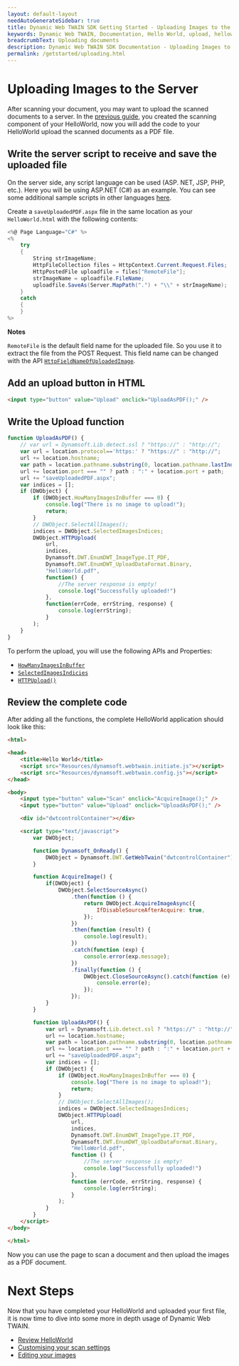 ```yaml
---
layout: default-layout
needAutoGenerateSidebar: true
title: Dynamic Web TWAIN SDK Getting Started - Uploading Images to the Server
keywords: Dynamic Web TWAIN, Documentation, Hello World, upload, helloworld
breadcrumbText: Uploading documents
description: Dynamic Web TWAIN SDK Documentation - Uploading Images to the Server
permalink: /getstarted/uploading.html
---
```


# Uploading Images to the Server

After scanning your document, you may want to upload the scanned documents to a server. In the [previous guide]({{site.getstarted}}helloworld.html), you created the scanning component of your HelloWorld, now you will add the code to your HelloWorld upload the scanned documents as a PDF file.

## Write the server script to receive and save the uploaded file

On the server side, any script language can be used (ASP. NET, JSP, PHP, etc.). Here you will be using ASP.NET (C#) as an example. You can see some additional sample scripts in other languages [here]({{site.indepth}}development/Server-script.html#how-to-process-uploaded-files).


Create a `saveUploadedPDF.aspx` file in the same location as your `HelloWorld.html` with the following contents:

``` csharp
<%@ Page Language="C#" %>
<%
    try
    {
        String strImageName;
        HttpFileCollection files = HttpContext.Current.Request.Files;
        HttpPostedFile uploadfile = files["RemoteFile"];
        strImageName = uploadfile.FileName;
        uploadfile.SaveAs(Server.MapPath(".") + "\\" + strImageName);
    }
    catch
    {
    }
%>
```

**Notes**

`RemoteFile` is the default field name for the uploaded file. So you use it to extract the file from the POST Request. This field name can be changed with the API [`HttpFieldNameOfUploadedImage`]({{site.info}}api/WebTwain_IO.html#httpfieldnameofuploadedimage).

## Add an upload button in HTML

``` html
<input type="button" value="Upload" onclick="UploadAsPDF();" />
```

## Write the Upload function

``` javascript
function UploadAsPDF() {
    // var url = Dynamsoft.Lib.detect.ssl ? "https://" : "http://";
    var url = location.protocol=='https:' ? "https://" : "http://";
    url += location.hostname;
    var path = location.pathname.substring(0, location.pathname.lastIndexOf("/") + 1);
    url += location.port === "" ? path : ":" + location.port + path;
    url += "saveUploadedPDF.aspx";
    var indices = [];
    if (DWObject) {
        if (DWObject.HowManyImagesInBuffer === 0) {
            console.log("There is no image to upload!");
            return;
        }
        // DWObject.SelectAllImages();
        indices = DWObject.SelectedImagesIndices;
        DWObject.HTTPUpload(
            url,
            indices,
            Dynamsoft.DWT.EnumDWT_ImageType.IT_PDF,
            Dynamsoft.DWT.EnumDWT_UploadDataFormat.Binary,
            "HelloWorld.pdf",
            function() {
                //The server response is empty!
                console.log("Successfully uploaded!")
            },
            function(errCode, errString, response) {
                console.log(errString);
            }
        );
    }
}
```

To perform the upload, you will use the following APIs and Properties:
<!-- - [`Dynamsoft.Lib.detect.ssl`]() -->
- [`HowManyImagesInBuffer`]({{site.info}}api/WebTwain_Buffer.html#howmanyimagesinbuffer)
- [`SelectedImagesIndicies`]({{site.info}}api/WebTwain_Buffer.html#selectedimagesindices)
- [`HTTPUpload()`]({{site.info}}api/WebTwain_IO.html#httpupload)

## Review the complete code

After adding all the functions, the complete HelloWorld application should look like this:

```html
<html>

<head>
    <title>Hello World</title>
    <script src="Resources/dynamsoft.webtwain.initiate.js"></script>
    <script src="Resources/dynamsoft.webtwain.config.js"></script>
</head>

<body>
    <input type="button" value="Scan" onclick="AcquireImage();" />
    <input type="button" value="Upload" onclick="UploadAsPDF();" />

    <div id="dwtcontrolContainer"></div>

    <script type="text/javascript">
        var DWObject;

        function Dynamsoft_OnReady() {
            DWObject = Dynamsoft.DWT.GetWebTwain("dwtcontrolContainer");
        }

        function AcquireImage() {
            if(DWObject) {
                DWObject.SelectSourceAsync()
                    .then(function () {
                        return DWObject.AcquireImageAsync({
                            IfDisableSourceAfterAcquire: true,
                        });
                    })
                    .then(function (result) {
                        console.log(result);
                    })
                    .catch(function (exp) {
                        console.error(exp.message);
                    })
                    .finally(function () {
                        DWObject.CloseSourceAsync().catch(function (e) {
                            console.error(e);
                        });
                    });
            }
        }

        function UploadAsPDF() {
            var url = Dynamsoft.Lib.detect.ssl ? "https://" : "http://";
            url += location.hostname;
            var path = location.pathname.substring(0, location.pathname.lastIndexOf("/") + 1);
            url += location.port === "" ? path : ":" + location.port + path;
            url += "saveUploadedPDF.aspx";
            var indices = [];
            if (DWObject) {
                if (DWObject.HowManyImagesInBuffer === 0) {
                    console.log("There is no image to upload!");
                    return;
                }
                // DWObject.SelectAllImages();
                indices = DWObject.SelectedImagesIndices;
                DWObject.HTTPUpload(
                    url,
                    indices,
                    Dynamsoft.DWT.EnumDWT_ImageType.IT_PDF,
                    Dynamsoft.DWT.EnumDWT_UploadDataFormat.Binary,
                    "HelloWorld.pdf",
                    function () {
                        //The server response is empty!
                        console.log("Successfully uploaded!")
                    },
                    function (errCode, errString, response) {
                        console.log(errString);
                    }
                );
            }
        }
    </script>
</body>

</html>
```

Now you can use the page to scan a document and then upload the images as a PDF document.

<!-- ## Get document scan & upload sample

These samples are not the Hello World with upload
- [Try scan & upload online demo](https://demo.dynamsoft.com/Samples/dwt/Scan-Documents-and-Upload-Them/DWT_Scan_Upload_Demo.html)
- [Get scan & upload sample source code](https://www.dynamsoft.com/web-twain/sample-downloads/?demoSampleId=4) -->


# Next Steps

Now that you have completed your HelloWorld and uploaded your first file, it is now time to dive into some more in depth usage of Dynamic Web TWAIN.

- [Review HelloWorld]({{site.getstarted}}helloworld.html)
- [Customising your scan settings]({{site.getstarted}}scansettings.html)
- [Editing your images]({{site.getstarted}}editing.html)
